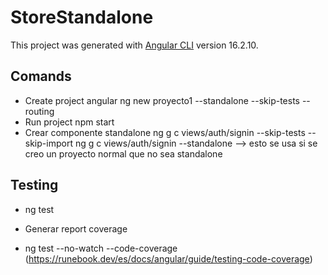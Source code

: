 # StoreStandalone

This project was generated with [Angular CLI](https://github.com/angular/angular-cli) version 16.2.10.

## Comands
 - Create project angular
   ng new proyecto1 --standalone --skip-tests --routing
 - Run project
   npm start
 - Crear componente standalone
    ng g c views/auth/signin --skip-tests --skip-import
    ng g c views/auth/signin --standalone   --> esto se usa si se creo un proyecto normal que no sea standalone

## Testing
 - ng test
 * Generar report coverage
  - ng test --no-watch --code-coverage (https://runebook.dev/es/docs/angular/guide/testing-code-coverage)

